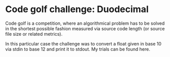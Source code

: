Code golf challenge: Duodecimal
===

Code golf is a competition, where an algorithmical problem has to be solved in the shortest possible fashion measured via source code length (or source file size or related metrics).

In this particular case the challenge was to convert a float given in base 10 via stdin to base 12 and print it to stdout. My trials can be found here.
